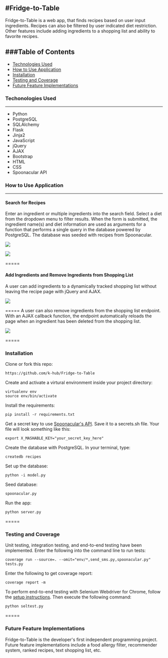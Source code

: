 #Fridge-to-Table
-----

Fridge-to-Table is a web app, that finds recipes based on user input ingredients. Recipes can also be filtered by user indicated diet restriction. Other features include adding ingredients to a shopping list and ability to favorite recipes. 

###Table of Contents
-----
  - [Technologies Used](https://github.com/k-hub/Fridge-to-Table#technologies-used)
  - [How to Use Application](https://github.com/k-hub/Fridge-to-Table#how-to-use-application)
  - [Installation](https://github.com/k-hub/Fridge-to-Table#installation)
  - [Testing and Coverage](https://github.com/k-hub/Fridge-to-Table#testing-and-coverage)
  - [Future Feature Implementations](https://github.com/k-hub/Fridge-to-Table#future-feature-implementations)

### Techonologies Used
-----
- Python
- PostgreSQL
- SQLAlchemy
- Flask
- Jinja2
- JavaScript
- jQuery
- AJAX
- Bootstrap
- HTML
- CSS
- Spoonacular API

### How to Use Application
-----
#### Search for Recipes
Enter an ingredient or multiple ingredients into the search field. Select a diet from the dropdown menu to filter results. When the form is submitted, the ingredient name(s) and diet information are used as arguments for a function that performs a single query in the database powered by PostgreSQL. The database was seeded with recipes from Spoonacular.

![](https://cloud.githubusercontent.com/assets/18278342/17884719/a5935c8c-68ce-11e6-8897-4f7d226210f5.png)

![](https://cloud.githubusercontent.com/assets/18278342/17884737/bbaa0ff2-68ce-11e6-83b3-b795895077fa.png)

=====
#### Add Ingredients and Remove Ingredients from Shopping List
A user can add ingredients to a dynamically tracked shopping list without leaving the recipe page with jQuery and AJAX. 

![](https://cloud.githubusercontent.com/assets/18278342/17884824/24f71554-68cf-11e6-9f43-3c588b5fe8ea.png)

=====
A user can also remove ingredients from the shopping list endpoint. With an AJAX callback function, the endpoint automatically reloads the page when an ingredient has been deleted from the shopping list.

![](https://cloud.githubusercontent.com/assets/18278342/17884980/f2797eb8-68cf-11e6-9dee-c49d8c3ae889.png)

=====
### Installation
Clone or fork this repo:
```
https://github.com/k-hub/Fridge-to-Table
```
Create and activate a virtural environment inside your project directory:
```
virtualenv env
source env/bin/activate
```
Install the requirements:
```
pip install -r requirements.txt
```
Get a secret key to use [Spoonacular's API](https://spoonacular.com/food-api). Save it to a secrets.sh file. Your file will look something like this:
```
export X_MASHABLE_KEY="your_secret_key_here"
```
Create the database with PostgreSQL. In your terminal, type:
```
createdb recipes
```
Set up the database:
```
python -i model.py
```
Seed database:
```
spoonacular.py
```
Run the app:
```
python server.py
```
=====
### Testing and Coverage
Unit testing, integration testing, and end-to-end testing have been implemented.
Enter the following into the command line to run tests:
```
coverage run --source=. --omit="env/*,send_sms.py,spoonacular.py" tests.py
```
Enter the following to get coverage report:
```
coverage report -m
```
To perform end-to-end testing with Selenium Webdriver for Chrome, follow the [setup instructions](https://sites.google.com/a/chromium.org/chromedriver/getting-started).
Then execute the following command:
```
python seltest.py
```


=====
### Future Feature Implementations
Fridge-to-Table is the developer's first independent programming project. Future feature implementations include a food allergy filter, recommender system, ranked recipes, text shopping list, etc.
